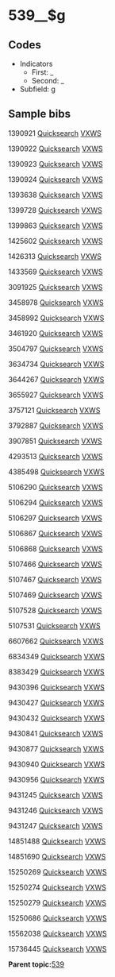 # 539\_\_$g

## Codes

-   Indicators
    -   First: \_
    -   Second: \_
-   Subfield: g

## Sample bibs

1390921 [Quicksearch](https://search.library.yale.edu/catalog/1390921) [VXWS](http://prodorbis.library.yale.edu:7014/vxws/GetHoldingsService?bibId=1390921)

1390922 [Quicksearch](https://search.library.yale.edu/catalog/1390922) [VXWS](http://prodorbis.library.yale.edu:7014/vxws/GetHoldingsService?bibId=1390922)

1390923 [Quicksearch](https://search.library.yale.edu/catalog/1390923) [VXWS](http://prodorbis.library.yale.edu:7014/vxws/GetHoldingsService?bibId=1390923)

1390924 [Quicksearch](https://search.library.yale.edu/catalog/1390924) [VXWS](http://prodorbis.library.yale.edu:7014/vxws/GetHoldingsService?bibId=1390924)

1393638 [Quicksearch](https://search.library.yale.edu/catalog/1393638) [VXWS](http://prodorbis.library.yale.edu:7014/vxws/GetHoldingsService?bibId=1393638)

1399728 [Quicksearch](https://search.library.yale.edu/catalog/1399728) [VXWS](http://prodorbis.library.yale.edu:7014/vxws/GetHoldingsService?bibId=1399728)

1399863 [Quicksearch](https://search.library.yale.edu/catalog/1399863) [VXWS](http://prodorbis.library.yale.edu:7014/vxws/GetHoldingsService?bibId=1399863)

1425602 [Quicksearch](https://search.library.yale.edu/catalog/1425602) [VXWS](http://prodorbis.library.yale.edu:7014/vxws/GetHoldingsService?bibId=1425602)

1426313 [Quicksearch](https://search.library.yale.edu/catalog/1426313) [VXWS](http://prodorbis.library.yale.edu:7014/vxws/GetHoldingsService?bibId=1426313)

1433569 [Quicksearch](https://search.library.yale.edu/catalog/1433569) [VXWS](http://prodorbis.library.yale.edu:7014/vxws/GetHoldingsService?bibId=1433569)

3091925 [Quicksearch](https://search.library.yale.edu/catalog/3091925) [VXWS](http://prodorbis.library.yale.edu:7014/vxws/GetHoldingsService?bibId=3091925)

3458978 [Quicksearch](https://search.library.yale.edu/catalog/3458978) [VXWS](http://prodorbis.library.yale.edu:7014/vxws/GetHoldingsService?bibId=3458978)

3458992 [Quicksearch](https://search.library.yale.edu/catalog/3458992) [VXWS](http://prodorbis.library.yale.edu:7014/vxws/GetHoldingsService?bibId=3458992)

3461920 [Quicksearch](https://search.library.yale.edu/catalog/3461920) [VXWS](http://prodorbis.library.yale.edu:7014/vxws/GetHoldingsService?bibId=3461920)

3504797 [Quicksearch](https://search.library.yale.edu/catalog/3504797) [VXWS](http://prodorbis.library.yale.edu:7014/vxws/GetHoldingsService?bibId=3504797)

3634734 [Quicksearch](https://search.library.yale.edu/catalog/3634734) [VXWS](http://prodorbis.library.yale.edu:7014/vxws/GetHoldingsService?bibId=3634734)

3644267 [Quicksearch](https://search.library.yale.edu/catalog/3644267) [VXWS](http://prodorbis.library.yale.edu:7014/vxws/GetHoldingsService?bibId=3644267)

3655927 [Quicksearch](https://search.library.yale.edu/catalog/3655927) [VXWS](http://prodorbis.library.yale.edu:7014/vxws/GetHoldingsService?bibId=3655927)

3757121 [Quicksearch](https://search.library.yale.edu/catalog/3757121) [VXWS](http://prodorbis.library.yale.edu:7014/vxws/GetHoldingsService?bibId=3757121)

3792887 [Quicksearch](https://search.library.yale.edu/catalog/3792887) [VXWS](http://prodorbis.library.yale.edu:7014/vxws/GetHoldingsService?bibId=3792887)

3907851 [Quicksearch](https://search.library.yale.edu/catalog/3907851) [VXWS](http://prodorbis.library.yale.edu:7014/vxws/GetHoldingsService?bibId=3907851)

4293513 [Quicksearch](https://search.library.yale.edu/catalog/4293513) [VXWS](http://prodorbis.library.yale.edu:7014/vxws/GetHoldingsService?bibId=4293513)

4385498 [Quicksearch](https://search.library.yale.edu/catalog/4385498) [VXWS](http://prodorbis.library.yale.edu:7014/vxws/GetHoldingsService?bibId=4385498)

5106290 [Quicksearch](https://search.library.yale.edu/catalog/5106290) [VXWS](http://prodorbis.library.yale.edu:7014/vxws/GetHoldingsService?bibId=5106290)

5106294 [Quicksearch](https://search.library.yale.edu/catalog/5106294) [VXWS](http://prodorbis.library.yale.edu:7014/vxws/GetHoldingsService?bibId=5106294)

5106297 [Quicksearch](https://search.library.yale.edu/catalog/5106297) [VXWS](http://prodorbis.library.yale.edu:7014/vxws/GetHoldingsService?bibId=5106297)

5106867 [Quicksearch](https://search.library.yale.edu/catalog/5106867) [VXWS](http://prodorbis.library.yale.edu:7014/vxws/GetHoldingsService?bibId=5106867)

5106868 [Quicksearch](https://search.library.yale.edu/catalog/5106868) [VXWS](http://prodorbis.library.yale.edu:7014/vxws/GetHoldingsService?bibId=5106868)

5107466 [Quicksearch](https://search.library.yale.edu/catalog/5107466) [VXWS](http://prodorbis.library.yale.edu:7014/vxws/GetHoldingsService?bibId=5107466)

5107467 [Quicksearch](https://search.library.yale.edu/catalog/5107467) [VXWS](http://prodorbis.library.yale.edu:7014/vxws/GetHoldingsService?bibId=5107467)

5107469 [Quicksearch](https://search.library.yale.edu/catalog/5107469) [VXWS](http://prodorbis.library.yale.edu:7014/vxws/GetHoldingsService?bibId=5107469)

5107528 [Quicksearch](https://search.library.yale.edu/catalog/5107528) [VXWS](http://prodorbis.library.yale.edu:7014/vxws/GetHoldingsService?bibId=5107528)

5107531 [Quicksearch](https://search.library.yale.edu/catalog/5107531) [VXWS](http://prodorbis.library.yale.edu:7014/vxws/GetHoldingsService?bibId=5107531)

6607662 [Quicksearch](https://search.library.yale.edu/catalog/6607662) [VXWS](http://prodorbis.library.yale.edu:7014/vxws/GetHoldingsService?bibId=6607662)

6834349 [Quicksearch](https://search.library.yale.edu/catalog/6834349) [VXWS](http://prodorbis.library.yale.edu:7014/vxws/GetHoldingsService?bibId=6834349)

8383429 [Quicksearch](https://search.library.yale.edu/catalog/8383429) [VXWS](http://prodorbis.library.yale.edu:7014/vxws/GetHoldingsService?bibId=8383429)

9430396 [Quicksearch](https://search.library.yale.edu/catalog/9430396) [VXWS](http://prodorbis.library.yale.edu:7014/vxws/GetHoldingsService?bibId=9430396)

9430427 [Quicksearch](https://search.library.yale.edu/catalog/9430427) [VXWS](http://prodorbis.library.yale.edu:7014/vxws/GetHoldingsService?bibId=9430427)

9430432 [Quicksearch](https://search.library.yale.edu/catalog/9430432) [VXWS](http://prodorbis.library.yale.edu:7014/vxws/GetHoldingsService?bibId=9430432)

9430841 [Quicksearch](https://search.library.yale.edu/catalog/9430841) [VXWS](http://prodorbis.library.yale.edu:7014/vxws/GetHoldingsService?bibId=9430841)

9430877 [Quicksearch](https://search.library.yale.edu/catalog/9430877) [VXWS](http://prodorbis.library.yale.edu:7014/vxws/GetHoldingsService?bibId=9430877)

9430940 [Quicksearch](https://search.library.yale.edu/catalog/9430940) [VXWS](http://prodorbis.library.yale.edu:7014/vxws/GetHoldingsService?bibId=9430940)

9430956 [Quicksearch](https://search.library.yale.edu/catalog/9430956) [VXWS](http://prodorbis.library.yale.edu:7014/vxws/GetHoldingsService?bibId=9430956)

9431245 [Quicksearch](https://search.library.yale.edu/catalog/9431245) [VXWS](http://prodorbis.library.yale.edu:7014/vxws/GetHoldingsService?bibId=9431245)

9431246 [Quicksearch](https://search.library.yale.edu/catalog/9431246) [VXWS](http://prodorbis.library.yale.edu:7014/vxws/GetHoldingsService?bibId=9431246)

9431247 [Quicksearch](https://search.library.yale.edu/catalog/9431247) [VXWS](http://prodorbis.library.yale.edu:7014/vxws/GetHoldingsService?bibId=9431247)

14851488 [Quicksearch](https://search.library.yale.edu/catalog/14851488) [VXWS](http://prodorbis.library.yale.edu:7014/vxws/GetHoldingsService?bibId=14851488)

14851690 [Quicksearch](https://search.library.yale.edu/catalog/14851690) [VXWS](http://prodorbis.library.yale.edu:7014/vxws/GetHoldingsService?bibId=14851690)

15250269 [Quicksearch](https://search.library.yale.edu/catalog/15250269) [VXWS](http://prodorbis.library.yale.edu:7014/vxws/GetHoldingsService?bibId=15250269)

15250274 [Quicksearch](https://search.library.yale.edu/catalog/15250274) [VXWS](http://prodorbis.library.yale.edu:7014/vxws/GetHoldingsService?bibId=15250274)

15250279 [Quicksearch](https://search.library.yale.edu/catalog/15250279) [VXWS](http://prodorbis.library.yale.edu:7014/vxws/GetHoldingsService?bibId=15250279)

15250686 [Quicksearch](https://search.library.yale.edu/catalog/15250686) [VXWS](http://prodorbis.library.yale.edu:7014/vxws/GetHoldingsService?bibId=15250686)

15562038 [Quicksearch](https://search.library.yale.edu/catalog/15562038) [VXWS](http://prodorbis.library.yale.edu:7014/vxws/GetHoldingsService?bibId=15562038)

15736445 [Quicksearch](https://search.library.yale.edu/catalog/15736445) [VXWS](http://prodorbis.library.yale.edu:7014/vxws/GetHoldingsService?bibId=15736445)

**Parent topic:**[539](../../tags/539/539.md)

